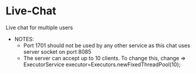# Live-Chat
Live chat for multiple users
* NOTES: 
  * Port 1701 should not be used by any other service as this chat uses server socket on port 8085
  * The server can accept up to 10 clients. To change this, change => ExecutorService executor=Executors.newFixedThreadPool(10);   
